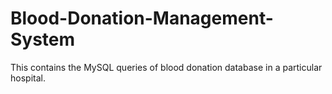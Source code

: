 # Blood-Donation-Management-System
This contains the MySQL queries of blood donation database in a particular hospital. 
